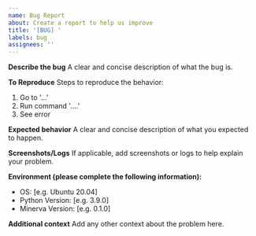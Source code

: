 ```yaml
---
name: Bug Report
about: Create a report to help us improve
title: '[BUG] '
labels: bug
assignees: ''
---
```


**Describe the bug**
A clear and concise description of what the bug is.

**To Reproduce**
Steps to reproduce the behavior:
1. Go to '...'
2. Run command '....'
3. See error

**Expected behavior**
A clear and concise description of what you expected to happen.

**Screenshots/Logs**
If applicable, add screenshots or logs to help explain your problem.

**Environment (please complete the following information):**
 - OS: [e.g. Ubuntu 20.04]
 - Python Version: [e.g. 3.9.0]
 - Minerva Version: [e.g. 0.1.0]

**Additional context**
Add any other context about the problem here.
